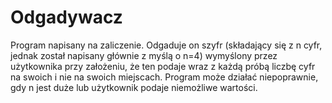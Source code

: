 # Odgadywacz

Program napisany na zaliczenie. Odgaduje on szyfr (składający się z n cyfr, jednak został napisany głównie z myślą o n=4) wymyślony przez użytkownika przy założeniu, że ten podaje wraz z każdą próbą liczbę cyfr na swoich i nie na swoich miejscach. Program może działać niepoprawnie, gdy n jest duże lub użytkownik podaje niemożliwe wartości. 


